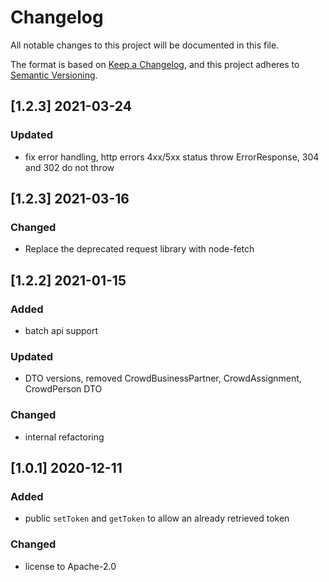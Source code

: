 # Changelog

All notable changes to this project will be documented in this file.

The format is based on [Keep a Changelog](https://keepachangelog.com/en/1.0.0/),
and this project adheres to [Semantic Versioning](https://semver.org/spec/v2.0.0.html).

## [1.2.3] 2021-03-24
### Updated 
- fix error handling, http errors 4xx/5xx status throw ErrorResponse, 304 and 302 do not throw 

## [1.2.3] 2021-03-16
### Changed 
- Replace the deprecated request library with node-fetch

## [1.2.2] 2021-01-15
### Added
- batch api support 
### Updated 
- DTO versions, removed CrowdBusinessPartner, CrowdAssignment, CrowdPerson DTO
### Changed
- internal refactoring

## [1.0.1] 2020-12-11
### Added
- public `setToken` and `getToken` to allow an already retrieved token
### Changed
- license to Apache-2.0